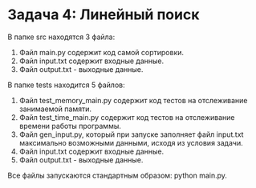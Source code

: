 # Задача 4: Линейный поиск

В папке src находятся 3 файла:

1. Файл main.py содержит код самой сортировки.
2. Файл input.txt содержит входные данные.
3. Файл output.txt - выходные данные.

В папке tests находится 5 файлов:
1. Файл test_memory_main.py содержит код тестов на отслеживание занимаемой памяти.
2. Файл test_time_main.py содержит код тестов на отслеживание времени работы программы.
3. Файл gen_input.py, который при запуске заполняет файл input.txt максимально возможными данными, исходя из условия задачи.
4. Файл input.txt содержит входные данные.
5. Файл output.txt - выходные данные.

Все файлы запускаются стандартным образом: python main.py.
